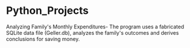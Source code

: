 # Python_Projects
Analyzing Family's Monthly Expenditures- The program uses a fabricated SQLite data file (Geller.db), analyzes the family's outcomes and derives conclusions for saving money.
